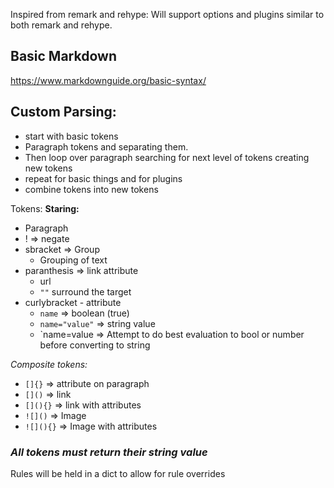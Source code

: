 Inspired from remark and rehype:
Will support options and plugins similar to both remark and rehype.

## Basic Markdown

https://www.markdownguide.org/basic-syntax/

## Custom Parsing:
* start with basic tokens
* Paragraph tokens and separating them.
* Then loop over paragraph searching for next level of tokens creating new tokens
* repeat for basic things and for plugins
* combine tokens into new tokens

Tokens:
**Staring:**
* Paragraph
* ! => negate
* sbracket => Group
  + Grouping of text
* paranthesis => link attribute
  + url
  + `""` surround the target
* curlybracket - attribute
  + `name` => boolean (true)
  + `name="value"` => string value
  + `name=value => Attempt to do best evaluation to bool or number before converting to string

*Composite tokens:*
+ `[]{}` => attribute on paragraph
+ `[]()` => link
+ `[](){}` => link with attributes
+ `![]()` => Image
+ `![](){}` => Image with attributes

### ***All tokens must return their string value***

Rules will be held in a dict to allow for rule overrides
